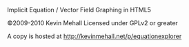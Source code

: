Implicit Equation / Vector Field Graphing in HTML5

&copy;2009-2010 Kevin Mehall
Licensed under GPLv2 or greater

A copy is hosted at http://kevinmehall.net/p/equationexplorer
